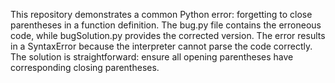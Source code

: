 This repository demonstrates a common Python error: forgetting to close parentheses in a function definition. The bug.py file contains the erroneous code, while bugSolution.py provides the corrected version.  The error results in a SyntaxError because the interpreter cannot parse the code correctly.  The solution is straightforward: ensure all opening parentheses have corresponding closing parentheses.